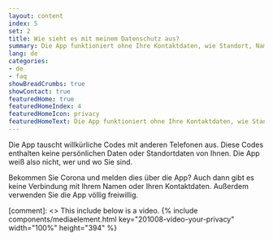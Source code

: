 ```yaml
---
layout: content
index: 5
set: 2
title: Wie sieht es mit meinem Datenschutz aus?
summary: Die App funktioniert ohne Ihre Kontaktdaten, wie Standort, Name, E-Mail-Adresse oder Telefonnummer.
lang: de
categories:
- de
- faq
showBreadCrumbs: true
showContact: true
featuredHome: true
featuredHomeIndex: 4
featuredHomeIcon: privacy
featuredHomeText: Die App funktioniert ohne Ihre Kontaktdaten, wie Standort, Name, E-Mail-Adresse oder Telefonnummer.
---
```


Die App tauscht willkürliche Codes mit anderen Telefonen aus. Diese Codes enthalten keine persönlichen Daten oder Standortdaten von Ihnen. Die App weiß also nicht, wer und wo Sie sind.

Bekommen Sie Corona und melden dies über die App? Auch dann gibt es keine Verbindung mit Ihrem Namen oder Ihren Kontaktdaten. Außerdem verwenden Sie die App völlig freiwillig. 

[comment]: <> This include below is a video.
{% include components/mediaelement.html key="201008-video-your-privacy" width="100%" height="394" %}
